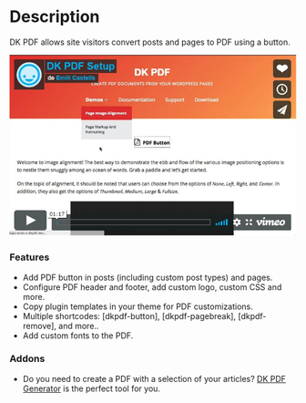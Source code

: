 # Description
DK PDF allows site visitors convert posts and pages to PDF using a button.

[![DK PDF Setup](_images/dk-pdf-video-setup.jpg)](https://vimeo.com/148082260 "DK PDF Setup")

### Features
* Add PDF button in posts (including custom post types) and pages.
* Configure PDF header and footer, add custom logo, custom CSS and more.
* Copy plugin templates in your theme for PDF customizations.
* Multiple shortcodes: [dkpdf-button], [dkpdf-pagebreak], [dkpdf-remove], and more..
* Add custom fonts to the PDF.

### Addons
* Do you need to create a PDF with a selection of your articles? [DK PDF Generator](https://codecanyon.net/item/dk-pdf-generator/13530581) is the perfect tool for you.
